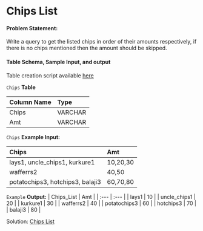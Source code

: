 # Chips List
#### Problem Statement:
  Write a query to get the listed chips in order of their amounts respectively, if there is no chips mentioned then the amount should be skipped.<br />
  
#### Table Schema, Sample Input, and output
Table creation script available [here](https://github.com/Mahaboob-Khan/SQL/blob/main/NamasteSQL/Chips%20List/TableSchema.sql)

  `Chips` **Table**
  
  | Column Name   | Type     |
  | :------------ |:---------|
  | Chips         | VARCHAR    |
  | Amt           | VARCHAR    |

  `Chips` **Example Input:**
  
  | Chips    | Amt      |
  | :--- | :--- |
  | lays1, uncle_chips1, kurkure1 | 10,20,30 |
  | wafferrs2 | 40,50 |
  | potatochips3, hotchips3, balaji3 | 60,70,80 |

  `Example` **Output:**
  | Chips_List | Amt |
  | :--- | :--- |
  | lays1 | 10  |
  | uncle_chips1 | 20  |
  | kurkure1 |  30 |
  | wafferrs2 | 40  |
  | potatochips3 | 60  |
  | hotchips3 |  70 |
  | balaji3   |  80 |

  Solution: [Chips List](https://github.com/Mahaboob-Khan/SQL/blob/main/NamasteSQL/Chips%20List/Solution.sql)
